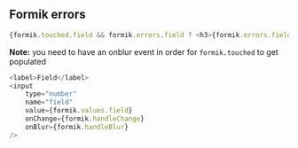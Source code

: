 ## Formik errors

```js
{formik.touched.field && formik.errors.field ? <h3>{formik.errors.field}</h3> : ''}
```

<strong>Note:</strong> you need to have an onblur event in order for `formik.touched` to get populated 

```js
<label>Field</label>
<input
    type="number"
    name="field"
    value={formik.values.field}
    onChange={formik.handleChange}
    onBlur={formik.handleBlur}
/>
```
